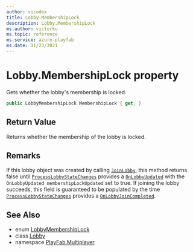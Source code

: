 ```yaml
---
author: vicodex
title: Lobby.MembershipLock
description: Lobby.MembershipLock
ms.author: victorku
ms.topic: reference
ms.service: azure-playfab
ms.date: 11/23/2021
---
```


# Lobby.MembershipLock property

Gets whether the lobby's membership is locked.

```csharp
public LobbyMembershipLock MembershipLock { get; }
```

## Return Value

Returns whether the membership of the lobby is locked.

## Remarks

If this lobby object was created by calling [`JoinLobby`](../PlayFabMultiplayer/JoinLobby.md), this method returns false until [`ProcessLobbyStateChanges`](../PlayFabMultiplayer/ProcessLobbyStateChanges.md) provides a [`OnLobbyUpdated`](../PlayFabMultiplayer/OnLobbyUpdated.md) with the `OnLobbyUpdated membershipLockUpdated` set to true. If joining the lobby succeeds, this field is guaranteed to be populated by the time [`ProcessLobbyStateChanges`](../PlayFabMultiplayer/ProcessLobbyStateChanges.md) provides a [`OnLobbyJoinCompleted`](../PlayFabMultiplayer/OnLobbyJoinCompleted.md).

## See Also

* enum [LobbyMembershipLock](../LobbyMembershipLock.md)
* class [Lobby](../Lobby.md)
* namespace [PlayFab.Multiplayer](../../PlayFabMultiplayerSDK.md)

